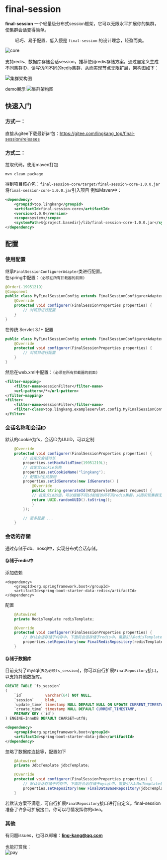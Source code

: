 # final-session

**final-session** 一个轻量级分布式session框架，它可以无限水平扩展你的集群，使集群会话变得简单。

&nbsp;&nbsp;&nbsp;&nbsp;&nbsp;&nbsp;&nbsp;
轻巧、易于配置、低入侵是 `final-session` 的设计理念，轻盈而美。


![core](https://gitee.com/lingkang_top/final-session/raw/master/document/core.png)
<br>
<br>
支持redis、数据库存储会话session，推荐使用redis存储方案。通过自定义生成不同集群ID，读写访问不同的redis集群，从而实现节点无限扩展，架构图如下：

![集群架构图](https://gitee.com/lingkang_top/final-session/raw/master/document/%E9%9B%86%E7%BE%A4%E6%9E%B6%E6%9E%84.png)

demo展示
![集群架构图](https://gitee.com/lingkang_top/final-session/raw/master/document/demo1.jpg)

## 快速入门
### 方式一：
直接从gitee下载最新jar包：https://gitee.com/lingkang_top/final-session/releases
<br/>
### 方式二：
拉取代码，使用maven打包
```shell
mvn clean package
```
得到项目核心包：`final-session-core/target/final-session-core-1.0.0.jar`<br>
将`final-session-core-1.0.0.jar`引入项目
例如Maven中：
```xml
<dependency>
    <groupId>top.lingkang</groupId>
    <artifactId>final-session-core</artifactId>
    <version>1.0.0</version>
    <scope>system</scope>
    <systemPath>${project.basedir}/lib/final-session-core-1.0.0.jar</systemPath>
</dependency>
```
## 配置
### 使用配置
继承`FinalSessionConfigurerAdapter`类进行配置。<br>
在spring中配置：`(必须在所有拦截器的前面)`
```java
@Order(-19951219)
@Component
public class MyFinalSessionConfig extends FinalSessionConfigurerAdapter {
    @Override
    protected void configurer(FinalSessionProperties properties) {
        // 对项目进行配置
    }
}
```
在传统 Servlet 3.1+ 配置
```java
public class MyFinalSessionConfig extends FinalSessionConfigurerAdapter {
    @Override
    protected void configurer(FinalSessionProperties properties) {
        // 对项目进行配置
    }
}
```
然后在web.xml中配置：`(必须在所有拦截器的前面)`
```xml
<filter-mapping>
    <filter-name>sessionFilter</filter-name>
    <url-pattern>/*</url-pattern>
</filter-mapping>
<filter>
    <filter-name>sessionFilter</filter-name>
    <filter-class>top.lingkang.exampleservlet.config.MyFinalSessionConfig</filter-class>
</filter>
```
### 会话名称和会话ID
默认的cookie为fs，会话ID为UUID，可以定制
```java
    @Override
    protected void configurer(FinalSessionProperties properties) {
        // 自定义会话时长
        properties.setMaxValidTime(19951219L);
        // 自定义cookie名称
        properties.setCookieName("lingkang");
        // 配置id生成规则
        properties.setIdGenerate(new IdGenerate() {
            @Override
            public String generateId(HttpServletRequest request) {
            // 自定义id的值，可以根据不同id前缀访问不同redis集群，从而实现集群无限扩展
            return UUID.randomUUID().toString();
            }
        });

        // 更多配置 ...
    }
```

### 会话的存储
通过存储于db、nosql中，实现分布式会话存储。
#### 存储于redis中
添加依赖
```xmnl
<dependency>
    <groupId>org.springframework.boot</groupId>
    <artifactId>spring-boot-starter-data-redis</artifactId>
</dependency>
```
配置
```java
    @Autowired
    private RedisTemplate redisTemplate;

    @Override
    protected void configurer(FinalSessionProperties properties) {
        // 默认会话存储于内存中，下面将会话存储于redis中，需要引入RedisTemplate依赖
        properties.setRepository(new FinalRedisRepository(redisTemplate));
    }
```

#### 存储于数据库
目前支持了mysql(`表名必须fs_session`)，你可以自行扩展`FinalRepository`接口，以支持其他数据库。
```sql
CREATE TABLE `fs_session`
(
    `id`          varchar(64) NOT NULL,
    `session`     blob,
    `update_time` timestamp NULL DEFAULT NULL ON UPDATE CURRENT_TIMESTAMP,
    `create_time` timestamp NULL DEFAULT CURRENT_TIMESTAMP,
    PRIMARY KEY (`id`)
) ENGINE=InnoDB DEFAULT CHARSET=utf8;
```
```xml
<dependency>
    <groupId>org.springframework.boot</groupId>
    <artifactId>spring-boot-starter-data-jdbc</artifactId>
</dependency>
```
忽略了数据库连接等，配置如下
```java
    @Autowired
    private JdbcTemplate jdbcTemplate;

    @Override
    protected void configurer(FinalSessionProperties properties) {
        // 默认会话存储于内存中，下面将会话存储于mysql中，需要引入JdbcTemplate依赖
        properties.setRepository(new FinalDataBaseRepository(jdbcTemplate));
    }
```
若默认方案不满意，可自行扩展`FinalRepository`接口进行自定义。final-session准备了许多可扩展接口，你可以尽情发挥你的idea。

### 其他
有问题issues，也可以邮箱：**ling-kang@qq.com**
<br><br>也能打赏我：
<br>
![pay](https://gitee.com/lingkang_top/final-session/raw/master/document/pay.png)
<br><br>

